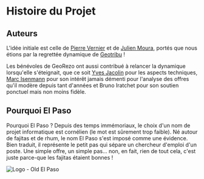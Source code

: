 # Histoire du Projet

## Auteurs

L'idée initiale est celle de [Pierre Vernier](https://github.com/pvernier) et de [Julien Moura](https://github.com/Guts), portés que nous étions par la regrettée dynamique de [Geotribu](http://geotribu.net) !

Les bénévoles de GeoRezo ont aussi contribué à relancer la dynamique lorsqu'elle s'éteignait, que ce soit [Yves Jacolin](https://github.com/yjacolin) pour les aspects techniques, [Marc Isenmann](https://www.linkedin.com/in/marc-isenmann-9b764b109/) pour son intérêt jamais démenti pour l'analyse des offres qu'il modère depuis tant d'années et Bruno Iratchet pour son soutien ponctuel mais non moins fidèle.

## Pourquoi El Paso

Pourquoi El Paso ? Depuis des temps immémoriaux, le choix d'un nom de projet informatique est cornélien (le mot est sûrement trop faible). Né autour de fajitas et de rhum, le nom El Paso s'est imposé comme une évidence. Bien traduit, il représente le petit pas qui sépare un chercheur d'emploi d'un poste. Une simple offre, un simple pas... non, en fait, rien de tout cela, c'est juste parce-que les fajitas étaient bonnes !

![Logo - Old El Paso](https://upload.wikimedia.org/wikipedia/en/2/27/Logo_for_Old_El_Paso,_Oct_2014.png "Fajitas + rhum = El Géo Paso")
